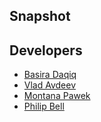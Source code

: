 ## Snapshot 

## Developers 
* [Basira Daqiq](https://github.com/bdaqiq01)
* [Vlad Avdeev](https://github.com/vlad907)
* [Montana Pawek](https://github.com/MPawek)
* [Philip Bell](https://github.com/MoneyHalver)
